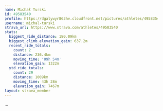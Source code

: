 ```yaml
---
name: Michał Turski
id: 49583540
profile: https://dgalywyr863hv.cloudfront.net/pictures/athletes/49583540/14729338/1/large.jpg
username: michal-turski
strava_url: https://www.strava.com/athletes/49583540
stats:
  biggest_ride_distance: 180.09km
  biggest_climb_elevation_gain: 637.2m
  recent_ride_totals:
    count: 2
    distance: 236.4km
    moving_time: '09h 54m'
    elevation_gain: 1322m
  ytd_ride_totals:
    count: 29
    distance: 1009km
    moving_time: 43h 28m
    elevation_gain: 7467m
layout: strava_member
--- 
```

...
